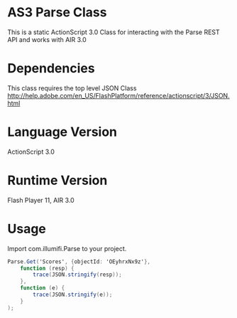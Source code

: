 AS3 Parse Class
=====================

This is a static ActionScript 3.0 Class for interacting with the Parse REST API and works with AIR 3.0


Dependencies
=====================
This class requires the top level JSON Class http://help.adobe.com/en_US/FlashPlatform/reference/actionscript/3/JSON.html 


Language Version
=====================
ActionScript 3.0


Runtime Version 
=====================
Flash Player 11, AIR 3.0


Usage
=====================

Import com.illumifi.Parse to your project. 
```actionscript
Parse.Get('Scores', {objectId: 'OEyhrxNx9z'},	function (resp) {		trace(JSON.stringify(resp));	},	function (e) {		trace(JSON.stringify(e));	}
);```